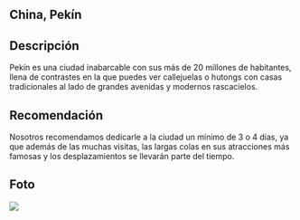## China, Pekín

## Descripción
Pekín es una ciudad inabarcable con sus más de 20 millones de habitantes, llena de contrastes en la que puedes ver callejuelas o hutongs con casas tradicionales al lado de grandes avenidas y modernos rascacielos.

## Recomendación
Nosotros recomendamos dedicarle a la ciudad un mínimo de 3 o 4 días, ya que además de las muchas visitas, las largas colas en sus atracciones más famosas y los desplazamientos se llevarán parte del tiempo.

## Foto
![](https://www.viajeroscallejeros.com/wp-content/uploads/2016/11/templo-del-cielo.jpg)

